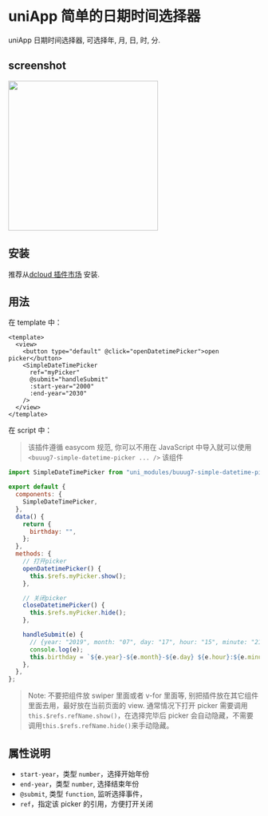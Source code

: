 # uniApp 简单的日期时间选择器

uniApp 日期时间选择器, 可选择年, 月, 日, 时, 分.

## screenshot

<p>
  <img align=top src="https://img-cdn-aliyun.dcloud.net.cn/stream/plugin_screens/19363640-a869-11e9-a6c7-7fb99abe2bbf_0.png?1629144139" width="300px" height="auto">
</p>

## 安装

推荐从[dcloud 插件市场](https://ext.dcloud.net.cn/plugin?id=592) 安装.

## 用法

在 template 中：

```vue
<template>
  <view>
    <button type="default" @click="openDatetimePicker">open picker</button>
    <SimpleDateTimePicker
      ref="myPicker"
      @submit="handleSubmit"
      :start-year="2000"
      :end-year="2030"
    />
  </view>
</template>
```

在 script 中：

> 该插件遵循 easycom 规范, 你可以不用在 JavaScript 中导入就可以使用 `<buuug7-simple-datetime-picker ... />` 该组件

```javascript
import SimpleDateTimePicker from "uni_modules/buuug7-simple-datetime-picker/components/buuug7-simple-datetime-picker/buuug7-simple-datetime-picker.vue";

export default {
  components: {
    SimpleDateTimePicker,
  },
  data() {
    return {
      birthday: "",
    };
  },
  methods: {
    // 打开picker
    openDatetimePicker() {
      this.$refs.myPicker.show();
    },

    // 关闭picker
    closeDatetimePicker() {
      this.$refs.myPicker.hide();
    },

    handleSubmit(e) {
      // {year: "2019", month: "07", day: "17", hour: "15", minute: "21"}
      console.log(e);
      this.birthday = `${e.year}-${e.month}-${e.day} ${e.hour}:${e.minute}`;
    },
  },
};
```

> Note: 不要把组件放 swiper 里面或者 v-for 里面等, 别把插件放在其它组件里面去用，最好放在当前页面的 view. 通常情况下打开 picker 需要调用`this.$refs.refName.show()`，在选择完毕后 picker 会自动隐藏，不需要调用`this.$refs.refName.hide()`来手动隐藏。

## 属性说明

- `start-year`，类型 `number`，选择开始年份
- `end-year`，类型 `number`, 选择结束年份
- `@submit`, 类型 `function`, 监听选择事件，
- `ref`，指定该 picker 的引用，方便打开关闭

